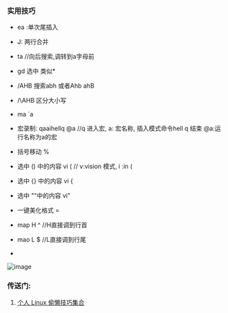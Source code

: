 ### 实用技巧
- ea :单次尾插入
- J: 两行合并
- ta  //向后搜索,调转到a字母前
- gd 选中 类似*
- /AHB 搜索abh 或者Ahb  ahB
- /\AHB 区分大小写
- ma  `a
- 宏录制: qaaihell<esc>q  @a   //q 进入宏, a: 宏名称, 插入模式命令hell<esc>  q 结束  @a:运行名称为a的宏
- 括号移动 % 
- 选中 () 中的内容 vi (              // v:vision 模式, i :in  (
- 选中 {} 中的内容 vi {
- 选中 ""中的内容 vi"
- 一键美化格式 =
- map H ^        //H直接调到行首
- mao L $        //L直接调到行尾

- 

![image](https://github.com/bulaqi/IC-DV.github.io/assets/55919713/c85ccb5d-dd33-45fa-a521-b5dad75995a2)

### 传送门:
1. [个人 Linux 偷懒技巧集合](https://my.oschina.net/u/3356529/blog/10142491)
